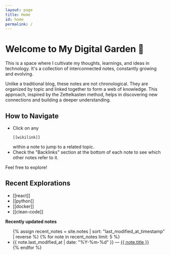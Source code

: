 ```yaml
---
layout: page
title: Home
id: home
permalink: /
---
```


# Welcome to My Digital Garden 🌱

This is a space where I cultivate my thoughts, learnings, and ideas in technology. It's a collection of interconnected notes, constantly growing and evolving.

Unlike a traditional blog, these notes are not chronological. They are organized by topic and linked together to form a web of knowledge. This approach, inspired by the Zettelkasten method, helps in discovering new connections and building a deeper understanding.

## How to Navigate

- Click on any <p>`[[wikilink]]`</p> within a note to jump to a related topic.
- Check the "Backlinks" section at the bottom of each note to see which other notes refer to it.

Feel free to explore!

## Recent Explorations

- [[react]]
- [[python]]
- [[docker]]
- [[clean-code]]

<strong>Recently updated notes</strong>

<ul>
  {% assign recent_notes = site.notes | sort: "last_modified_at_timestamp" | reverse %}
  {% for note in recent_notes limit: 5 %}
    <li>
      {{ note.last_modified_at | date: "%Y-%m-%d" }} — <a class="internal-link" href="{{ site.baseurl }}{{ note.url }}">{{ note.title }}</a>
    </li>
  {% endfor %}
</ul>

<style>
  .wrapper {
    max-width: 46em;
  }
</style>
